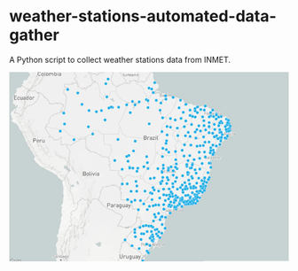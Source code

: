 # weather-stations-automated-data-gather
A Python script to collect weather stations data from INMET.

![](data-result.png)